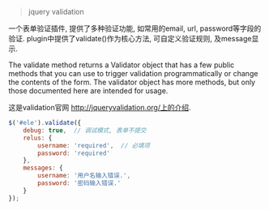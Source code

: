 > jquery validation 

一个表单验证插件, 提供了多种验证功能, 如常用的email, url, password等字段的验证. plugin中提供了validate()作为核心方法, 可自定义验证规则, 及message显示.

The validate method returns a Validator object that has a few public methods that you can use to trigger validation programmatically or change the contents of the form. The validator object has more methods, but only those documented here are intended for usage.

这是validation官网 http://jqueryvalidation.org/上的介绍.



``` js
$('#ele').validate({
	debug: true,  // 调试模式, 表单不提交
	relus: {
		username: 'required',  // 必填项
		password: 'required'
	},
	messages: {
		username: '用户名输入错误.',
		password: '密码输入错误.'
	}
});

```